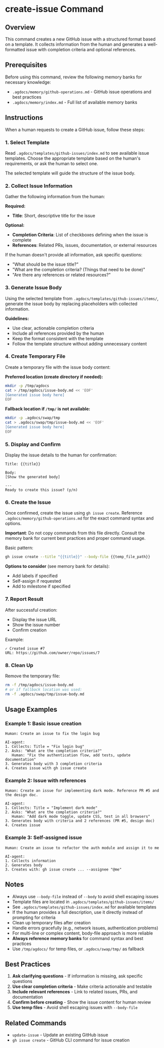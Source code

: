 # create-issue Command

## Overview

This command creates a new GitHub issue with a structured format based on a template. It collects information from the human and generates a well-formatted issue with completion criteria and optional references.

## Prerequisites

Before using this command, review the following memory banks for necessary knowledge:
- `.agdocs/memory/github-operations.md` - GitHub issue operations and best practices
- `.agdocs/memory/index.md` - Full list of available memory banks

## Instructions

When a human requests to create a GitHub issue, follow these steps:

### 1. Select Template

Read `.agdocs/templates/github-issues/index.md` to see available issue templates. Choose the appropriate template based on the human's requirements, or ask the human to select one.

The selected template will guide the structure of the issue body.

### 2. Collect Issue Information

Gather the following information from the human:

**Required:**
- **Title**: Short, descriptive title for the issue

**Optional:**
- **Completion Criteria**: List of checkboxes defining when the issue is complete
- **References**: Related PRs, issues, documentation, or external resources

If the human doesn't provide all information, ask specific questions:
- "What should be the issue title?"
- "What are the completion criteria? (Things that need to be done)"
- "Are there any references or related resources?"

### 3. Generate Issue Body

Using the selected template from `.agdocs/templates/github-issues/items/`, generate the issue body by replacing placeholders with collected information.

**Guidelines:**
- Use clear, actionable completion criteria
- Include all references provided by the human
- Keep the format consistent with the template
- Follow the template structure without adding unnecessary content

### 4. Create Temporary File

Create a temporary file with the issue body content:

**Preferred location (create directory if needed):**
```bash
mkdir -p /tmp/agdocs
cat > /tmp/agdocs/issue-body.md << 'EOF'
[Generated issue body here]
EOF
```

**Fallback location if `/tmp/` is not available:**
```bash
mkdir -p .agdocs/swap/tmp
cat > .agdocs/swap/tmp/issue-body.md << 'EOF'
[Generated issue body here]
EOF
```

### 5. Display and Confirm

Display the issue details to the human for confirmation:

```
Title: {{title}}

Body:
[Show the generated body]

---
Ready to create this issue? (y/n)
```

### 6. Create the Issue

Once confirmed, create the issue using `gh issue create`. Reference `.agdocs/memory/github-operations.md` for the exact command syntax and options.

**Important**: Do not copy commands from this file directly. Consult the memory bank for current best practices and proper command usage.

Basic pattern:
```bash
gh issue create --title "{{title}}" --body-file {{temp_file_path}}
```

**Options to consider** (see memory bank for details):
- Add labels if specified
- Self-assign if requested
- Add to milestone if specified

### 7. Report Result

After successful creation:
- Display the issue URL
- Show the issue number
- Confirm creation

Example:
```
✓ Created issue #7
URL: https://github.com/owner/repo/issues/7
```

### 8. Clean Up

Remove the temporary file:

```bash
rm -f /tmp/agdocs/issue-body.md
# or if fallback location was used:
rm -f .agdocs/swap/tmp/issue-body.md
```

## Usage Examples

### Example 1: Basic issue creation

```
Human: Create an issue to fix the login bug

AI-agent:
1. Collects: Title = "Fix login bug"
2. Asks: "What are the completion criteria?"
   Human: "Fix the authentication flow, add tests, update documentation"
3. Generates body with 3 completion criteria
4. Creates issue with gh issue create
```

### Example 2: Issue with references

```
Human: Create an issue for implementing dark mode. Reference PR #5 and the design doc.

AI-agent:
1. Collects: Title = "Implement dark mode"
2. Asks: "What are the completion criteria?"
   Human: "Add dark mode toggle, update CSS, test in all browsers"
3. Generates body with criteria and 2 references (PR #5, design doc)
4. Creates issue
```

### Example 3: Self-assigned issue

```
Human: Create an issue to refactor the auth module and assign it to me

AI-agent:
1. Collects information
2. Generates body
3. Creates with: gh issue create ... --assignee "@me"
```

## Notes

- Always use `--body-file` instead of `--body` to avoid shell escaping issues
- Template files are located in `.agdocs/templates/github-issues/items/`
- See `.agdocs/templates/github-issues/index.md` for available templates
- If the human provides a full description, use it directly instead of prompting for criteria
- Clean up temporary files after creation
- Handle errors gracefully (e.g., network issues, authentication problems)
- For multi-line or complex content, body-file approach is more reliable
- **Always reference memory banks** for command syntax and best practices
- Use `/tmp/agdocs/` for temp files, or `.agdocs/swap/tmp/` as fallback

## Best Practices

1. **Ask clarifying questions** - If information is missing, ask specific questions
2. **Use clear completion criteria** - Make criteria actionable and testable
3. **Include relevant references** - Link to related issues, PRs, and documentation
4. **Confirm before creating** - Show the issue content for human review
5. **Use temp files** - Avoid shell escaping issues with `--body-file`

## Related Commands

- `update-issue` - Update an existing GitHub issue
- `gh issue create` - GitHub CLI command for issue creation
